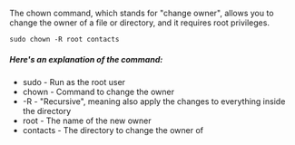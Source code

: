 The chown command, which stands for "change owner", allows you to change the owner of a file or directory, and it requires root privileges.

```
sudo chown -R root contacts
```

<h5>Here's an explanation of the command:</h5>
<ul>
  
<li>sudo - Run as the root user</li>
<li>chown - Command to change the owner</li>
<li>-R - "Recursive", meaning also apply the changes to everything inside the directory</li>
<li>root - The name of the new owner</li>
<li>contacts - The directory to change the owner of</li>
</ul>
